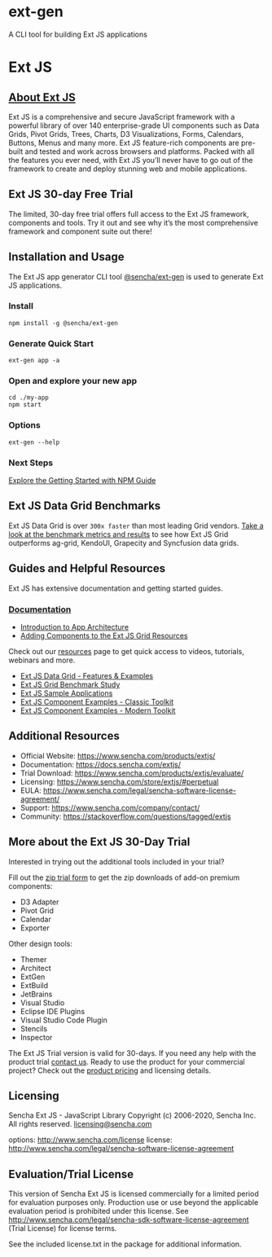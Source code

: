 # ext-gen
A CLI tool for building Ext JS applications

# Ext JS

## [About Ext JS](http://www.sencha.com/)
Ext JS is a comprehensive and secure JavaScript framework with a powerful library of over 140 enterprise-grade UI components such as Data Grids, Pivot Grids, Trees, Charts, D3 Visualizations, Forms, Calendars, Buttons, Menus and many more. Ext JS feature-rich components are pre-built and tested and work across browsers and platforms. Packed with all the features you ever need, with Ext JS you’ll never have to go out of the framework to create and deploy stunning web and mobile applications.

## Ext JS 30-day Free Trial
The limited, 30-day free trial offers full access to the Ext JS framework, components and tools.  Try it out and see why it’s the most comprehensive framework and component suite out there! 

## Installation and Usage
The Ext JS app generator CLI tool [@sencha/ext-gen](https://www.npmjs.com/package/@sencha/ext-gen) is used to generate Ext JS applications. 

### Install
``` 
npm install -g @sencha/ext-gen
```

### Generate Quick Start
```
ext-gen app -a
```

### Open and explore your new app
```
cd ./my-app
npm start
```

### Options
```
ext-gen --help
``` 

### Next Steps
[Explore the Getting Started with NPM Guide](https://docs.sencha.com/extjs/7.6.0/guides/getting_started/getting_started_with_npm.html)

## Ext JS Data Grid Benchmarks
Ext JS Data Grid is over `300x faster` than most leading Grid vendors. [Take a look at the benchmark metrics and results](https://www.sencha.com/blog/ext-js-performance-benchmarks/) to see how Ext JS Grid outperforms ag-grid, KendoUI, Grapecity and Syncfusion data grids.  

## Guides and Helpful Resources
Ext JS has extensive documentation and getting started guides. 

### [Documentation](https://docs.sencha.com/extjs/)
* [Introduction to App Architecture](https://docs.sencha.com/extjs/7.6.0/guides/application_architecture/application_architecture.html)
* [Adding Components to the Ext JS Grid
Resources](https://docs.sencha.com/extjs/7.6.0/guides/components/widgets_widgets_columns.html)

Check out our [resources](https://www.sencha.com/resources/) page to get quick access to videos, tutorials, webinars and more.

* [Ext JS Data Grid - Features & Examples](https://www.sencha.com/grid)
* [Ext JS Grid Benchmark Study](https://www.sencha.com/blog/ext-js-performance-benchmarks/)
* [Ext JS Sample Applications](https://examples.sencha.com/extjs/7.6.0/)
* [Ext JS Component Examples - Classic Toolkit](https://examples.sencha.com/extjs/7.6.0/examples/kitchensink/?classic#all)
* [Ext JS Component Examples - Modern Toolkit](https://examples.sencha.com/extjs/7.6.0/examples/kitchensink/?modern#all)

## Additional Resources
* Official Website: https://www.sencha.com/products/extjs/
* Documentation: https://docs.sencha.com/extjs/
* Trial Download: https://www.sencha.com/products/extjs/evaluate/
* Licensing: https://www.sencha.com/store/extjs/#perpetual
* EULA: https://www.sencha.com/legal/sencha-software-license-agreement/
* Support: https://www.sencha.com/company/contact/
* Community: https://stackoverflow.com/questions/tagged/extjs

## More about the Ext JS 30-Day Trial
Interested in trying out the additional tools included in your trial?

Fill out the [zip trial form](https://www.sencha.com/products/extjs/evaluate/) to get the zip downloads of add-on premium components: 
* D3 Adapter
* Pivot Grid
* Calendar
* Exporter 

Other design tools:  
* Themer
* Architect
* ExtGen
* ExtBuild
* JetBrains
* Visual Studio
* Eclipse IDE Plugins
* Visual Studio Code Plugin
* Stencils
* Inspector
 
The Ext JS Trial version is valid for 30-days. If you need any help with the product trial [contact us](https://www.sencha.com/company/contact/). Ready to use the product for your commercial project? Check out the [product pricing](https://www.sencha.com/store/extjs/#perpetual) and licensing details. 

## Licensing
Sencha Ext JS - JavaScript Library
Copyright (c) 2006-2020, Sencha Inc.
All rights reserved.
licensing@sencha.com
 
options: http://www.sencha.com/license
license: http://www.sencha.com/legal/sencha-software-license-agreement
 
Evaluation/Trial License
------------------------------------------------------------------------------------------
This version of Sencha Ext JS is licensed commercially for a limited period for evaluation purposes only. Production use or use beyond the applicable evaluation period is prohibited under this license.
See http://www.sencha.com/legal/sencha-sdk-software-license-agreement (Trial License) for license terms.

See the included license.txt in the package for additional information.

 






